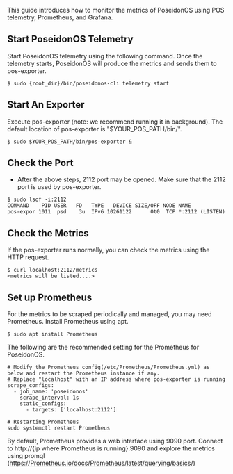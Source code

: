 This guide introduces how to monitor the metrics of PoseidonOS using POS telemetry, Prometheus, and Grafana. 

## Start PoseidonOS Telemetry
Start PoseidonOS telemetry using the following command. Once the telemetry starts, PoseidonOS will produce the metrics and sends them to pos-exporter.
```
$ sudo {root_dir}/bin/poseidonos-cli telemetry start
```

## Start An Exporter
Execute pos-exporter (note: we recommend running it in background). The default location of pos-exporter is "$YOUR_POS_PATH/bin/".
```
$ sudo $YOUR_POS_PATH/bin/pos-exporter &
```

## Check the Port
- After the above steps, 2112 port may be opened. Make sure that the 2112 port is used by pos-exporter.
```
$ sudo lsof -i:2112 
COMMAND    PID USER   FD   TYPE   DEVICE SIZE/OFF NODE NAME
pos-expor 1011  psd    3u  IPv6 10261122      0t0  TCP *:2112 (LISTEN)
```

## Check the Metrics
If the pos-exporter runs normally, you can check the metrics using the HTTP request.
```
$ curl localhost:2112/metrics
<metrics will be listed....>
```

## Set up Prometheus
For the metrics to be scraped periodically and managed, you may need Prometheus. Install Prometheus using apt. 
```
$ sudo apt install Prometheus
```
The following are the recommended setting for the Prometheus for PoseidonOS. 
```
# Modify the Prometheus config(/etc/Prometheus/Prometheus.yml) as below and restart the Prometheus instance if any.
# Replace "localhost" with an IP address where pos-exporter is running
scrape_configs:
  - job_name: 'poseidonos'
    scrape_interval: 1s
    static_configs:
      - targets: ['localhost:2112']
```
```
# Restarting Prometheus
sudo systemctl restart Prometheus
```
By default, Prometheus provides a web interface using 9090 port. Connect to http://{ip where Prometheus is running}:9090 and explore the metrics using promql (https://Prometheus.io/docs/Prometheus/latest/querying/basics/)